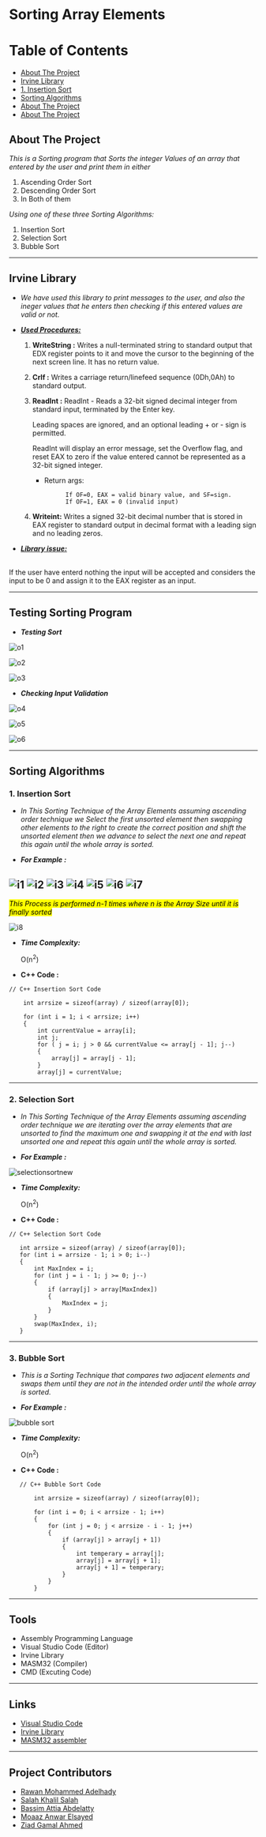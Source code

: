 <!--Bassim Attia
Rawan Mohammed
Ziad Gamal
Salah Khalil
Moaaz Anwar-->

# Sorting Array Elements
# Table of Contents  
* [About The Project](#About-The-Project)  
* [Irvine Library](#Irvine-Library)
* [1. Insertion Sort](#1.-Insertion-Sort)
* [Sorting Algorithms](#Sorting-Algorithms)
* [About The Project](#About-The-Project)
* [About The Project](#About-The-Project)
## About The Project
*This is a Sorting program that Sorts the integer Values of an array that entered by the user 
and print them in either*
1. Ascending Order Sort
2. Descending Order Sort
3. In Both of them

*Using one of these three Sorting Algorithms:*
1. Insertion Sort
2. Selection Sort
3. Bubble Sort
***
## Irvine Library
* *We have used this library to print messages to the user, and also the ineger values that he enters then checking if this entered values are valid or not.*

* ***<ins>Used Procedures:</ins>***
    1. **WriteString :**  Writes a null-terminated string to standard output that EDX register points to it and move the cursor to the beginning of the next screen line. It has no return value.
    2. **Crlf :** Writes a carriage return/linefeed sequence (0Dh,0Ah) to standard output.
    3. **ReadInt :** ReadInt - Reads a 32-bit signed decimal integer from standard input, terminated by the Enter key.

        Leading spaces are ignored, and an optional leading + or - sign is permitted.

         ReadInt will display an error message, set the Overflow flag, and reset EAX to zero if the value entered cannot be represented as a 32-bit signed integer.

         - Return args:
         
                     If OF=0, EAX = valid binary value, and SF=sign.
                     If OF=1, EAX = 0 (invalid input)
                     
    4. **Writeint:** Writes a signed 32-bit decimal number that is stored in EAX register to standard output in decimal format with a leading sign and no leading zeros.
* ***<ins>Library issue:</ins>***
<br>
         If the user have enterd nothing the input will be accepted and considers the input to be 0 and assign it to the EAX register as an input.
         
         
***

## Testing Sorting Program
* ***Testing Sort***

![o1](https://user-images.githubusercontent.com/47761503/148268481-39473cd7-f20e-4ce4-b25c-d9352417b174.PNG)

![o2](https://user-images.githubusercontent.com/47761503/148268525-d818368d-865f-410b-b7ac-247867a48c38.PNG)

![o3](https://user-images.githubusercontent.com/47761503/148270028-cc44f6b3-2ea0-4c4e-b41e-89088e28792f.PNG)

* ***Checking Input Validation***

![o4](https://user-images.githubusercontent.com/47761503/148270335-d8da02c1-8c5d-4cb7-979e-fece182c515a.PNG)

![o5](https://user-images.githubusercontent.com/47761503/148270378-98ce29f8-85a7-4b2a-ae35-a02145218b4b.PNG)

![o6](https://user-images.githubusercontent.com/47761503/148270423-69523d4d-0c73-420b-9da4-7d7dbd5c4647.PNG)


***

## Sorting Algorithms
### 1. Insertion Sort 

*   *In This Sorting Technique of the Array Elements assuming ascending order technique we Select the first unsorted element then swapping other elements to the right to create the correct position and shift the unsorted element then we advance to select the next one and repeat this again until the whole array is sorted.*


* **_For Example :_**

![i1](https://user-images.githubusercontent.com/47761503/148007906-2e9e987e-635e-4888-8c17-b017cb5035e2.PNG)
![i2](https://user-images.githubusercontent.com/47761503/148007911-2bad673b-f755-4520-bffa-59f4e615d36f.PNG)
![i3](https://user-images.githubusercontent.com/47761503/148007913-a9ec273d-658e-4fb1-be69-5f74e7b5a2fb.PNG)
![i4](https://user-images.githubusercontent.com/47761503/148007914-641eabde-3408-42f4-8c90-3d5783cf0e8b.PNG)
![i5](https://user-images.githubusercontent.com/47761503/148007919-5a2d96c5-1d4e-4a8c-9470-f2172e88efdb.PNG)
![i6](https://user-images.githubusercontent.com/47761503/148007920-02e106eb-a4ef-4592-918e-a9fdac42a86a.PNG)
![i7](https://user-images.githubusercontent.com/47761503/148007922-084cb7a8-855a-416d-9272-7a95b1728917.PNG)
---
 <mark> *This Process is performed n-1 times where n is the Array Size until it is finally sorted* </mark>
    
![i8](https://user-images.githubusercontent.com/47761503/148007905-de837187-0d55-40ca-b745-930ac06fe01b.PNG)

*  **_Time Complexity:_**
    
     O(n<sup>2</sup>)
     
 * **C++ Code :**
 
```
// C++ Insertion Sort Code

	int arrsize = sizeof(array) / sizeof(array[0]);

	for (int i = 1; i < arrsize; i++)
	{
		int currentValue = array[i];
		int j;
		for ( j = i; j > 0 && currentValue <= array[j - 1]; j--)
		{
			array[j] = array[j - 1];
		}
		array[j] = currentValue;

```
***

### 2. Selection Sort 

*   *In This Sorting Technique of the Array Elements assuming ascending order technique we are iterating over the array elements that are unsorted to find the maximum one and swapping it at the end with last unsorted one and repeat this again until the whole array is sorted.*


* **_For Example :_**

![selectionsortnew](https://user-images.githubusercontent.com/47761503/147995391-86e05f72-c24f-4dfd-a00a-4b119f74577c.png)

*  **_Time Complexity:_**
    
     O(n<sup>2</sup>)
     
 * **C++ Code :**
 ```
// C++ Selection Sort Code

	int arrsize = sizeof(array) / sizeof(array[0]);
	for (int i = arrsize - 1; i > 0; i--)
	{
		int MaxIndex = i;
		for (int j = i - 1; j >= 0; j--)
		{
			if (array[j] > array[MaxIndex])
			{
				MaxIndex = j;
			}
		}
		swap(MaxIndex, i);
	}

```
***

### 3. Bubble Sort

*   *This is a Sorting Technique that compares two adjacent elements and swaps them until they are not in the intended order until the whole array is sorted.*


* **_For Example :_**

![bubble sort](https://user-images.githubusercontent.com/47761503/148011706-3e334a1e-9e12-4ec8-ab23-a7effd0445c9.png)


*  **_Time Complexity:_**
    
     O(n<sup>2</sup>)
     
 * **C++ Code :**
 ```
	// C++ Bubble Sort Code

		int arrsize = sizeof(array) / sizeof(array[0]);

		for (int i = 0; i < arrsize - 1; i++)
		{
			for (int j = 0; j < arrsize - i - 1; j++)
			{
				if (array[j] > array[j + 1])
				{
					int temperary = array[j];
					array[j] = array[j + 1];
					array[j + 1] = temperary;
				}
			}
		}

```
***
## Tools
* Assembly Programming Language
* Visual Studio Code (Editor)
* Irvine Library
* MASM32 (Compiler)
* CMD (Excuting Code)

***
## Links

* [ Visual Studio Code ](https://code.visualstudio.com/Download)
* [ Irvine Library ](http://csc.csudh.edu/mmccullough/asm/help/index.html?page=source%2Fmacros32%2Fmdumpmem.htm)
* [ MASM32 assembler ](https://www.masm32.com)

***
## Project Contributors
* [Rawan Mohammed Adelhady](https://github.com/rawanmohammed99/)
* [Salah Khalil Salah](https://github.com/SalahKhalil1/)
* [Bassim Attia Abdelatty](https://github.com/Baccem/)
* [Moaaz Anwar Elsayed](https://github.com/moaaz1010/)
* [Ziad Gamal Ahmed](https://github.com/ziiadgamal/)

